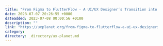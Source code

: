 ```yaml
---
title: "From Figma to FlutterFlow - A UI/UX Designer’s Transition into Low-Code Development"
date: 2023-07-07 20:26:55 +0000
dateadded: 2023-07-08 00:00:56 +0100
description: ""
link: "https://uxplanet.org/from-figma-to-flutterflow-a-ui-ux-designers-transition-into-low-code-development-317c256c81ab?source=rss----819cc2aaeee0---4"
category:
directory: _directory/ux-planet.md
---
```

